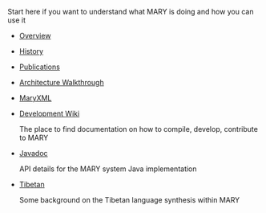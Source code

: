 Start here if you want to understand what MARY is doing and how you can use it
      
      
* [Overview](overview.html)
* [History](history.html)
* [Publications](publications.html)
* [Architecture Walkthrough](module-architecture.html)
* [MaryXML](maryxml.html)
* [Development Wiki](https://mary.opendfki.de/trac/)

    The place to find documentation on how to compile, develop, contribute to MARY
* [Javadoc](javadoc.html)

    API details for the MARY system Java implementation
* [Tibetan](tibetan.html)

    Some background on the Tibetan language synthesis within MARY
    